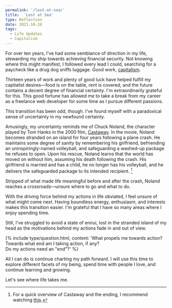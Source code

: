 ```yaml
---
permalink: '/lost-at-sea/'
title:  'Lost at Sea'
type: Reflection
date: 2021-10-26
tags:
  - Life Updates
  - Capitalism
---
```


For over ten years, I've had some semblance of direction in my life, stewarding my ship towards achieving financial security. Not knowing where this might manifest, I followed every lead I could, searching for a paycheck like a drug dog sniffs luggage. Good work, [capitalism](/tags/capitalism).

Thirteen years of work and plenty of good luck have helped fulfill my capitalist desires—food is on the table, rent is covered, and the future contains a decent degree of financial certainty. I'm extraordinarily grateful for this. This good fortune has allowed me to take a break from my career as a freelance web developer for some time as I pursue different passions.

This transition has been odd, though. I've found myself with a paradoxical sense of uncertainty in my newfound certainty.

Amusingly, my uncertainty reminds me of Chuck Noland, the character played by Tom Hanks in the 2000 film, [Castaway](https://en.wikipedia.org/wiki/Cast_Away). In the movie, Noland becomes stranded on an island for four years following a plane crash. He maintains some degree of sanity by remembering his girlfriend, befriending an uninspiringly-named volleyball, and safeguarding a washed-up package he refuses to open. Upon his rescue, Noland learns that the world has moved on without him, assuming his death following the crash. His girlfriend is married and has a child, he no longer has his volleyball, and he delivers the safeguarded package to its intended recipient. [^1]

[^1]: For a quick overview of Castaway and the ending, I recommend watching [this](https://www.youtube.com/watch?v=4dbAKmozCAI).

Stripped of what made life meaningful before and after the crash, Noland reaches a crossroads—unsure where to go and what to do.

With the driving force behind my actions in life obviated, I feel unsure of what might come next. Having boundless energy, enthusiasm, and interests makes this transition easier. I'm grateful that I have so many areas where I enjoy spending time. 

Still, I've struggled to avoid a state of ennui, lost in the stranded island of my head as the motivations behind my actions fade in and out of view.

{% include type/question.html, content: 'What propels me towards action?<br>Towards what end am I taking action, if any?<br>Do my actions need an "end"?' %}

All I can do is continue charting my path forward. I will use this time to explore different facets of my being, spend time with people I love, and continue learning and growing. 

Let's see where life takes me.